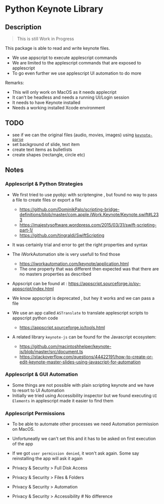 # Python Keynote Library
## Description
> This is still Work in Progress

This package is able to read and write keynote files.

- We use appscript to execute applescript commands
- We are limited to the applescript commands that are exposed to applescript
- To go even further we use applescript UI automation to do more

Remarks: 
- This will only work on MacOS as it needs applecript
- It can't be headless and needs a running UI/Login session
- It needs to have Keynote installed
- Needs a working installed Xcode environment

## TODO
- see if we can the original files (audio, movies, images) using [`keynote-parse`](https://pypi.org/project/keynote-parser/)
- set background of slide, text item
- create text items as bulletlists
- create shapes (rectangle, circle etc)

## Notes

### Applescript & Python Strategies
- We first tried to use pyobjc with scriptengine , but found no way to pass a file to create files or export a file
    - <https://github.com/DominikPalo/scripting-bridge-definitions/blob/master/com.apple.iWork.Keynote/Keynote.swift#L233>
    - <https://majestysoftware.wordpress.com/2015/03/31/swift-scripting-part-1/>
    - <https://github.com/tingraldi/SwiftScripting>
- It was certainly trial and error to get the right properties and syntax

- The iWorkAutomation site is very usefull to find those
    - <https://iworkautomation.com/keynote/application.html>
    - The one property that was different then expected was that there are no masters properties as described

- Appscript can be found at : <https://appscript.sourceforge.io/py-appscript/index.html>
- We know appscript is deprecated , but hey it works and we can pass a file
- We use an app called `ASTranslate` to translate applescript scripts to appscript python code
    - <https://appscript.sourceforge.io/tools.html>

- A related library `keynote-js` can be found for the Javascript ecosystem:
    - <https://github.com/macintoshhelper/keynote-js/blob/master/src/document.ts>
    - <https://stackoverflow.com/questions/44422191/how-to-create-or-edit-keynote-master-slides-using-javascript-for-automation>


### Applescript & GUI Automation
- Some things are not possible with plain scripting keynote and we have to resort to UI Automation
- Initially we tried using Accessibility inspector but we found executing `UI Elements` in applescript made it easier to find them

### Applescript Permissions
- To be able to automate other processes we need Automation permission on MacOS.
- Unfortuneatly we can't set this and it has to be asked on first execution of the app
- If we got `user permission denied`, it won't ask again. Some say reinstalling the app will ask it again

- Privacy & Security > Full Disk Access
- Privacy & Security > Files & Folders
- Privacy & Security > Automation
- Privacy & Security > Accessibility # No difference
